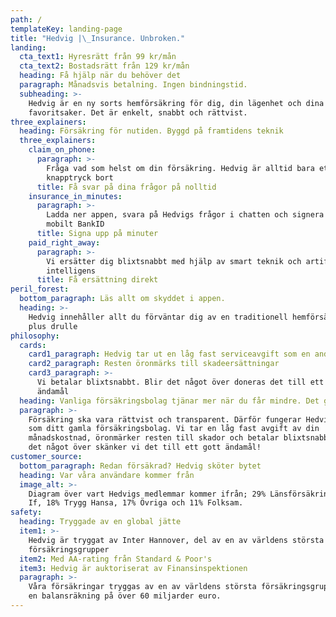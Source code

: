 ```yaml
---
path: /
templateKey: landing-page
title: "Hedvig |\_Insurance. Unbroken."
landing:
  cta_text1: Hyresrätt från 99 kr/mån
  cta_text2: Bostadsrätt från 129 kr/mån
  heading: Få hjälp när du behöver det
  paragraph: Månadsvis betalning. Ingen bindningstid.
  subheading: >-
    Hedvig är en ny sorts hemförsäkring för dig, din lägenhet och dina
    favoritsaker. Det är enkelt, snabbt och rättvist.
three_explainers:
  heading: Försäkring för nutiden. Byggd på framtidens teknik
  three_explainers:
    claim_on_phone:
      paragraph: >-
        Fråga vad som helst om din försäkring. Hedvig är alltid bara ett
        knapptryck bort
      title: Få svar på dina frågor på nolltid
    insurance_in_minutes:
      paragraph: >-
        Ladda ner appen, svara på Hedvigs frågor i chatten och signera med
        mobilt BankID
      title: Signa upp på minuter
    paid_right_away:
      paragraph: >-
        Vi ersätter dig blixtsnabbt med hjälp av smart teknik och artificiell
        intelligens
      title: Få ersättning direkt
peril_forest:
  bottom_paragraph: Läs allt om skyddet i appen.
  heading: >-
    Hedvig innehåller allt du förväntar dig av en traditionell hemförsäkring,
    plus drulle
philosophy:
  cards:
    card1_paragraph: Hedvig tar ut en låg fast serviceavgift som en andel av det du betalar in
    card2_paragraph: Resten öronmärks till skadeersättningar
    card3_paragraph: >-
      Vi betalar blixtsnabbt. Blir det något över doneras det till ett gott
      ändamål
  heading: Vanliga försäkringsbolag tjänar mer när du får mindre. Det gör inte Hedvig
  paragraph: >-
    Försäkring ska vara rättvist och transparent. Därför fungerar Hedvig inte
    som ditt gamla försäkringsbolag. Vi tar en låg fast avgift av din
    månadskostnad, öronmärker resten till skador och betalar blixtsnabbt. Blir
    det något över skänker vi det till ett gott ändamål!
customer_source:
  bottom_paragraph: Redan försäkrad? Hedvig sköter bytet
  heading: Var våra användare kommer från
  image_alt: >-
    Diagram över vart Hedvigs medlemmar kommer ifrån; 29% Länsförsäkringar, 25%
    If, 18% Trygg Hansa, 17% Övriga och 11% Folksam.
safety:
  heading: Tryggade av en global jätte
  item1: >-
    Hedvig är tryggat av Inter Hannover, del av en av världens största
    försäkringsgrupper
  item2: Med AA-rating från Standard & Poor's
  item3: Hedvig är auktoriserat av Finansinspektionen
  paragraph: >-
    Våra försäkringar tryggas av en av världens största försäkringsgrupper, med
    en balansräkning på över 60 miljarder euro.
---
```


